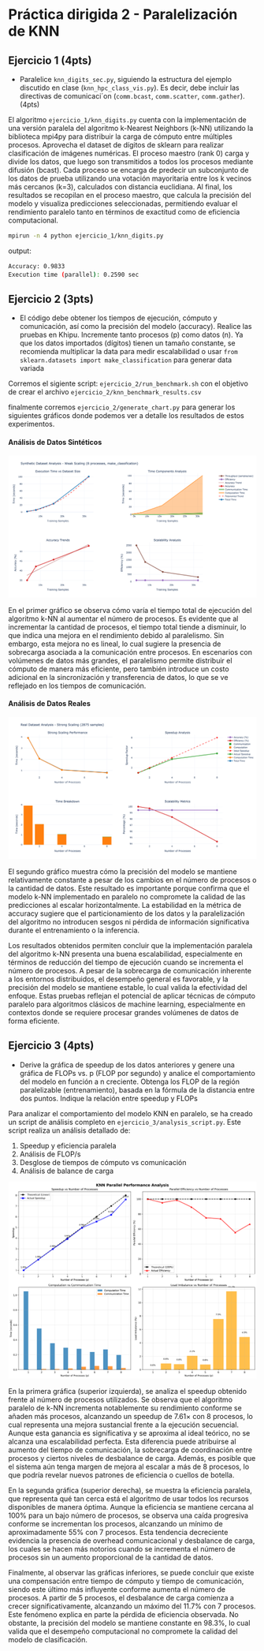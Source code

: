 # Práctica dirigida 2 - Paralelización de KNN

## Ejercicio 1 (4pts)

- Paralelice `knn_digits_sec.py`, siguiendo la estructura del ejemplo discutido en clase (`knn_hpc_class_vis.py`). Es decir, debe incluir las directivas de comunicaci´on (`comm.bcast`, `comm.scatter`, `comm.gather`). (4pts)

El algoritmo `ejercicio_1/knn_digits.py` cuenta con la implementación de una versión paralela del algoritmo k-Nearest Neighbors (k-NN) utilizando la biblioteca mpi4py para distribuir la carga de cómputo entre múltiples procesos. Aprovecha el dataset de dígitos de sklearn para realizar clasificación de imágenes numéricas. El proceso maestro (rank 0) carga y divide los datos, que luego son transmitidos a todos los procesos mediante difusión (bcast). Cada proceso se encarga de predecir un subconjunto de los datos de prueba utilizando una votación mayoritaria entre los k vecinos más cercanos (k=3), calculados con distancia euclidiana. Al final, los resultados se recopilan en el proceso maestro, que calcula la precisión del modelo y visualiza predicciones seleccionadas, permitiendo evaluar el rendimiento paralelo tanto en términos de exactitud como de eficiencia computacional.

```bash
mpirun -n 4 python ejercicio_1/knn_digits.py
```

output: 
```bash
Accuracy: 0.9833
Execution time (parallel): 0.2590 sec
```

## Ejercicio 2 (3pts)

 - El código debe obtener los tiempos de ejecución, cómputo y comunicación, así como la precisión del modelo (accuracy). Realice las pruebas en Khipu. Incremente tanto procesos (p) como datos (n). Ya que los datos importados (dígitos) tienen un tamaño constante, se recomienda multiplicar la data para medir escalabilidad o usar `from sklearn.datasets import make_classification` para generar data variada

Corremos el sigiente script: ``ejercicio_2/run_benchmark.sh`` con el objetivo de crear el archivo `ejercicio_2/knn_benchmark_results.csv`

finalmente corremos `ejercicio_2/generate_chart.py` para generar los  siguientes gráficos donde podemos ver a detalle los resultados de estos  experimentos.

#### Análisis de Datos Sintéticos
![Análisis de Datos Sintéticos](ejercicio_2/images/synthetic_data_analysis.png)

En el primer gráfico se observa cómo varía el tiempo total de ejecución del algoritmo k-NN al aumentar el número de procesos. Es evidente que al incrementar la cantidad de procesos, el tiempo total tiende a disminuir, lo que indica una mejora en el rendimiento debido al paralelismo. Sin embargo, esta mejora no es lineal, lo cual sugiere la presencia de sobrecarga asociada a la comunicación entre procesos. En escenarios con volúmenes de datos más grandes, el paralelismo permite distribuir el cómputo de manera más eficiente, pero también introduce un costo adicional en la sincronización y transferencia de datos, lo que se ve reflejado en los tiempos de comunicación.

#### Análisis de Datos Reales
![Análisis de Datos Reales](ejercicio_2/images/real_data_analysis.png)

El segundo gráfico muestra cómo la precisión del modelo se mantiene relativamente constante a pesar de los cambios en el número de procesos o la cantidad de datos. Este resultado es importante porque confirma que el modelo k-NN implementado en paralelo no compromete la calidad de las predicciones al escalar horizontalmente. La estabilidad en la métrica de accuracy sugiere que el particionamiento de los datos y la paralelización del algoritmo no introducen sesgos ni pérdida de información significativa durante el entrenamiento o la inferencia.

Los resultados obtenidos permiten concluir que la implementación paralela del algoritmo k-NN presenta una buena escalabilidad, especialmente en términos de reducción del tiempo de ejecución cuando se incrementa el número de procesos. A pesar de la sobrecarga de comunicación inherente a los entornos distribuidos, el desempeño general es favorable, y la precisión del modelo se mantiene estable, lo cual valida la efectividad del enfoque. Estas pruebas reflejan el potencial de aplicar técnicas de cómputo paralelo para algoritmos clásicos de machine learning, especialmente en contextos donde se requiere procesar grandes volúmenes de datos de forma eficiente.


## Ejercicio 3 (4pts)

- Derive la gráfica de speedup de los datos anteriores y genere una gráfica de FLOPs vs. p (FLOP por segundo) y analice el comportamiento del modelo en función a n creciente. Obtenga los FLOP de la región paralelizable (entrenamiento), basada en la fórmula de la distancia entre dos puntos. Indique la relación entre speedup y FLOPs 

Para analizar el comportamiento del modelo KNN en paralelo, se ha creado un script de análisis completo en `ejercicio_3/analysis_script.py`. Este script realiza un análisis detallado de:

1. Speedup y eficiencia paralela
2. Análisis de FLOP/s
3. Desglose de tiempos de cómputo vs comunicación
4. Análisis de balance de carga

![Análisis de Datos Reales](ejercicio_3/images/knn_speedup_analysis.png)

En la primera gráfica (superior izquierda), se analiza el speedup obtenido frente al número de procesos utilizados. Se observa que el algoritmo paralelo de k-NN incrementa notablemente su rendimiento conforme se añaden más procesos, alcanzando un speedup de 7.61× con 8 procesos, lo cual representa una mejora sustancial frente a la ejecución secuencial. Aunque esta ganancia es significativa y se aproxima al ideal teórico, no se alcanza una escalabilidad perfecta. Esta diferencia puede atribuirse al aumento del tiempo de comunicación, la sobrecarga de coordinación entre procesos y ciertos niveles de desbalance de carga. Además, es posible que el sistema aún tenga margen de mejora al escalar a más de 8 procesos, lo que podría revelar nuevos patrones de eficiencia o cuellos de botella.

En la segunda gráfica (superior derecha), se muestra la eficiencia paralela, que representa qué tan cerca está el algoritmo de usar todos los recursos disponibles de manera óptima. Aunque la eficiencia se mantiene cercana al 100% para un bajo número de procesos, se observa una caída progresiva conforme se incrementan los procesos, alcanzando un mínimo de aproximadamente 55% con 7 procesos. Esta tendencia decreciente evidencia la presencia de overhead comunicacional y desbalance de carga, los cuales se hacen más notorios cuando se incrementa el número de procesos sin un aumento proporcional de la cantidad de datos.

Finalmente, al observar las gráficas inferiores, se puede concluir que existe una compensación entre tiempo de cómputo y tiempo de comunicación, siendo este último más influyente conforme aumenta el número de procesos. A partir de 5 procesos, el desbalance de carga comienza a crecer significativamente, alcanzando un máximo del 11.7% con 7 procesos. Este fenómeno explica en parte la pérdida de eficiencia observada. No obstante, la precisión del modelo se mantiene constante en 98.3%, lo cual valida que el desempeño computacional no compromete la calidad del modelo de clasificación.
